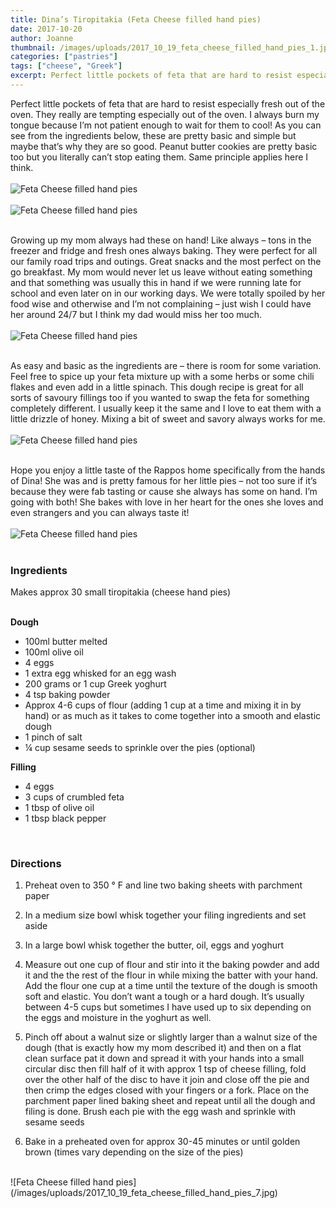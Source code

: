 ```yaml
---
title: Dina’s Tiropitakia (Feta Cheese filled hand pies)
date: 2017-10-20
author: Joanne
thumbnail: /images/uploads/2017_10_19_feta_cheese_filled_hand_pies_1.jpg
categories: ["pastries"]
tags: ["cheese", "Greek"]
excerpt: Perfect little pockets of feta that are hard to resist especially fresh out of the oven
---
```


Perfect little pockets of feta that are hard to resist especially fresh out of the oven. They really are tempting especially out of the oven.  I always burn my tongue because I’m not patient enough to wait for them to cool! As you can see from the ingredients below, these are pretty basic and simple but maybe that’s why they are so good. Peanut butter cookies are pretty basic too but you literally can’t stop eating them. Same principle applies here I think.
<br>
<br>
![Feta Cheese filled hand pies](/images/uploads/2017_10_19_feta_cheese_filled_hand_pies_2.jpg)
<br>
<br>
![Feta Cheese filled hand pies](/images/uploads/2017_10_19_feta_cheese_filled_hand_pies_3.jpg)
<br>
<br>

Growing up my mom always had these on hand! Like always &ndash; tons in the freezer and fridge and fresh ones always baking.  They were perfect for all our family road trips and outings. Great snacks and the most perfect on the go breakfast. My mom would never let us leave without eating something and that something was usually this in hand if we were running late for school and even later on in our working days. We were totally spoiled by her food wise and otherwise and I’m not complaining &ndash; just wish I could have her around 24/7 but I think my dad would miss her too much.
<br>
<br>
![Feta Cheese filled hand pies](/images/uploads/2017_10_19_feta_cheese_filled_hand_pies_4.jpg)
<br>
<br>

As easy and basic as the ingredients are &ndash; there is room for some variation.  Feel free to spice up your feta mixture up with a some herbs or some chili flakes and even add in a little spinach. This dough recipe is great for all sorts of savoury fillings too if you wanted to swap the feta for something completely different. I usually keep it the same and I love to eat them with a little drizzle of honey. Mixing a bit of sweet and savory always works for me.
<br>
<br>
![Feta Cheese filled hand pies](/images/uploads/2017_10_19_feta_cheese_filled_hand_pies_5.jpg)
<br>
<br>

Hope you enjoy a little taste of the Rappos home specifically from the hands of Dina! She was and is pretty famous for her little pies &ndash; not too sure if it’s because they were fab tasting or cause she always has some on hand. I’m going with both! She bakes with love in her heart for the ones she loves and even strangers and you can always taste it!
<br>
<br>
![Feta Cheese filled hand pies](/images/uploads/2017_10_19_feta_cheese_filled_hand_pies_6.jpg)
<br>
<br>

### Ingredients
Makes approx 30 small tiropitakia (cheese hand pies)
<br>
<br>

**Dough**
* 100ml butter melted
* 100ml  olive oil
* 4 eggs
* 1 extra egg whisked for an egg wash
* 200 grams or 1 cup Greek yoghurt
* 4 tsp baking powder
* Approx 4-6 cups of flour (adding 1 cup at a time and mixing it in by hand) or as much as it takes to come together into a smooth and elastic dough
* 1 pinch of salt
* &frac14; cup sesame seeds to sprinkle over the pies (optional)

**Filling**
* 4 eggs
* 3 cups of crumbled feta
* 1 tbsp of olive oil
* 1 tbsp black pepper
<br>

### Directions

1. Preheat oven to 350 &deg; F and line two baking sheets with parchment paper

1. In a medium size bowl whisk together your filing ingredients and set aside

1. In a large bowl whisk together the butter, oil, eggs and yoghurt

1. Measure out one cup of flour and stir into it the baking powder and add it and the the rest of the flour in while mixing the batter with your hand. Add the flour one cup at a time until the texture of the dough is smooth soft and elastic. You don’t want a tough or a hard dough. It’s usually between 4-5 cups but sometimes I have used up to six depending on the eggs and moisture in the yoghurt as well.

1. Pinch off about a walnut size or slightly larger than a walnut size of the dough (that is exactly how my mom described it) and then on a flat clean surface pat it down and spread it with your hands into a small circular disc then fill half of it with approx 1 tsp of cheese filling, fold over the other half of the disc to have it join and close off the pie and then crimp the edges closed with your fingers or a fork. Place on the parchment paper lined baking sheet and repeat until all the dough and filing is done. Brush each pie with the egg wash and sprinkle with sesame seeds

1. Bake in a preheated oven for approx 30-45 minutes or until golden brown (times vary depending on the size of the pies)

<br>
![Feta Cheese filled hand pies](/images/uploads/2017_10_19_feta_cheese_filled_hand_pies_7.jpg)
